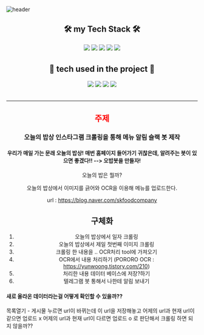 ![header](https://capsule-render.vercel.app/api?type=waving&color=auto&height=300§ion=header&text=오늘의%20밥상%20메뉴%20알림봇🍚&desc=This%20is%20Sumin%20playground.%20&fontSize=40&descSize=30&fontColor=000000&fontAlignY=20)




<div align=center>
<h2 > 🛠 my Tech Stack 🛠 </h2>
<h6> <img src="https://img.shields.io/badge/Python-3766AB?style=flat-square&logo=Python&logoColor=white"/>
<img src="https://img.shields.io/badge/MySQL-4479A1?style=flat-square&logo=MySQL&logoColor=white"/> 
<img src="https://img.shields.io/badge/PowerBI-F2C811?style=flat-square&logo=PowerBI&logoColor=yellow"/> 
<img src="https://img.shields.io/badge/Slack-4A154B?style=flat-square&logo=Slack&logoColor=red"/> 
<img src="https://img.shields.io/badge/Visual Studio Code-007ACC?style=flat-square&logo=Visual Studio Code&logoColor=white"/> </h6>

<h2> 🌱 tech used in the project 🌱 </h2>
<h6> <img src="https://img.shields.io/badge/Python-3766AB?style=flat-square&logo=Python&logoColor=white"/>
<img src="https://img.shields.io/badge/MySQL-4479A1?style=flat-square&logo=MySQL&logoColor=white"/> 
<img src="https://img.shields.io/badge/Slack-4A154B?style=flat-square&logo=Slack&logoColor=red"/> 
<img src="https://img.shields.io/badge/Visual Studio Code-007ACC?style=flat-square&logo=Visual Studio Code&logoColor=white"/> </h6>

---------------------------------------

<h2> <span style="color:red">주제 </h2></span>
<h3> 오늘의 밥상 인스타그램 크롤링을 통해 메뉴 알림 슬랙 봇 제작 </h3>

<h4 align="center">
우리가 매일 가는 문래 오늘의 밥상! 매번 홈페이지 들어가기 귀찮은데, 알려주는 봇이 있으면 좋겠다!! --> 오밥봇을 만들자! </h4>




오늘의 밥은 뭘까?

오늘의 밥상에서 이미지를 긁어와 OCR을 이용해 메뉴를 업로드한다.

url : https://blog.naver.com/skfoodcompany

## 구체화

1. 오늘의 밥상에서 일자 크롤링
2. 오늘의 밥상에서 제일 첫번째 이미지 크롤링
3. 크롤링 한 내용을 .. OCR처리 tool에 가져오기
4. OCR에서 내용 처리하기
(PORORO OCR : https://yunwoong.tistory.com/210)
5. 처리한 내용 데이터 베이스에 저장?하기
6. 텔레그램 봇 통해서 나한테 알림 보내기

</div>

#### 새로 올라온 데이터라는걸 어떻게 확인할 수 있을까??
목록열기 - 게시물 누르면 url이 바뀌는데 이 url을 저장해놓고
어제의 url과 현재 url이 같으면 업로드 x
어제의 url과 현재 url이 다르면 업로드 o
로 판단해서 크롤링 하면 되지 않을까?? 
